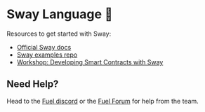 # Sway Language 🌴

Resources to get started with Sway:

- [Official Sway docs](https://fuellabs.github.io/sway/latest/)
- [Sway examples repo](https://github.com/FuelLabs/sway/tree/master/examples)
- [Workshop: Developing Smart Contracts with Sway](https://www.youtube.com/watch?v=SctJwG2LPK8)

## Need Help?

Head to the [Fuel discord](https://discord.com/invite/fuelnetwork) or the [Fuel Forum](https://forum.fuel.network/) for help from the team.
